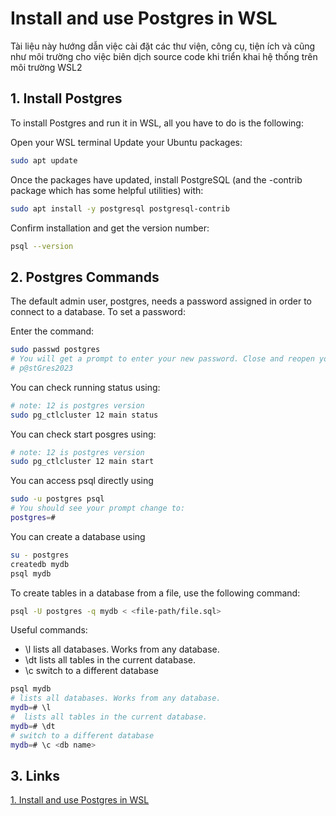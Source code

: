 # Install and use Postgres in WSL

Tài liệu này hướng dẫn việc cài đặt các thư viện, công cụ, tiện ích và cũng như môi trường cho việc biên dịch source code khi triển khai hệ thống trên môi trường WSL2

## 1. Install Postgres
To install Postgres and run it in WSL, all you have to do is the following:

Open your WSL terminal
Update your Ubuntu packages: 
```bash
sudo apt update
```
Once the packages have updated, install PostgreSQL (and the -contrib package which has some helpful utilities) with: 
```bash
sudo apt install -y postgresql postgresql-contrib
```
Confirm installation and get the version number: 
```bash
psql --version
```

## 2. Postgres Commands
The default admin user, postgres, needs a password assigned in order to connect to a database. To set a password:

Enter the command: 
```bash
sudo passwd postgres
# You will get a prompt to enter your new password. Close and reopen your terminal.
# p@stGres2023
```
You can check running status using:
```bash
# note: 12 is postgres version
sudo pg_ctlcluster 12 main status
```

You can check start posgres using:
```bash
# note: 12 is postgres version
sudo pg_ctlcluster 12 main start
```

You can access psql directly using
```bash
sudo -u postgres psql
# You should see your prompt change to:
postgres=#
```

You can create a database using
```bash
su - postgres
createdb mydb
psql mydb
```

To create tables in a database from a file, use the following command:
```bash
psql -U postgres -q mydb < <file-path/file.sql>
```

Useful commands:
* \l lists all databases. Works from any database.
* \dt lists all tables in the current database.
* \c <db name> switch to a different database

```bash
psql mydb
# lists all databases. Works from any database.
mydb=# \l
#  lists all tables in the current database.
mydb=# \dt
# switch to a different database
mydb=# \c <db name>
```


## 3. Links
[1. Install and use Postgres in WSL](https://dev.to/sfpear/install-and-use-postgres-in-wsl-423d)